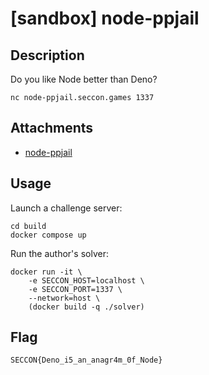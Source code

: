 # [sandbox] node-ppjail

## Description

Do you like Node better than Deno?

```
nc node-ppjail.seccon.games 1337
```

## Attachments

- [node-ppjail](files/node-ppjail)

## Usage

Launch a challenge server:

```
cd build
docker compose up
```

Run the author's solver:

```
docker run -it \
    -e SECCON_HOST=localhost \
    -e SECCON_PORT=1337 \
    --network=host \
    (docker build -q ./solver)
```

## Flag

```
SECCON{Deno_i5_an_anagr4m_0f_Node}
```
